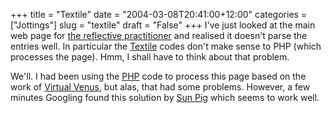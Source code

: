 +++
title = "Textile"
date = "2004-03-08T20:41:00+12:00"
categories = ["Jottings"]
slug = "textile"
draft = "False"
+++
I've just looked at the main web page for [the reflective
practitioner](https://web.archive.org/web/20080905191502/https://www.thereflectivepractitioner.org/)
and realised it doesn't parse the entries well. In particular the
[Textile](https://bradchoate.com/mt/docs/mtmanual_textile2.html) codes
don't make sense to PHP (which processes the page). Hmm, I shall have to think
about that problem.

We'll. I had been using the [PHP](https://www.php.net/) code to process this
page based on the work of [Virtual
Venus](https://www.virtualvenus.org/archives/0307/multiple_blogs_merged_entries_list.php),
but alas, that had some problems. However, a few minutes Googling found this
solution by [Sun
Pig](https://www.sunpig.com/martin/archives/2003/06/12/multiple-blogs-on-a-single-index-page/)
which seems to work well.

